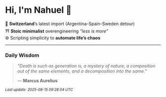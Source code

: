 # Hi, I'm Nahuel :tiger:

📍 **Switzerland**’s latest import (Argentina-Spain-Sweden detour)  
⛩️ **Stoic minimalist** overengineering *“less is more”*  
⚙️ Scripting simplicity to **automate life’s chaos**

---

### Daily Wisdom
> _"Death is such as generation is, a mystery of nature; a composition out of the same elements, and a decomposition into the same."_  
>
> — **Marcus Aurelius**

<sub>*Last update: 2025-08-15 09:28:04 UTC*</sub>

